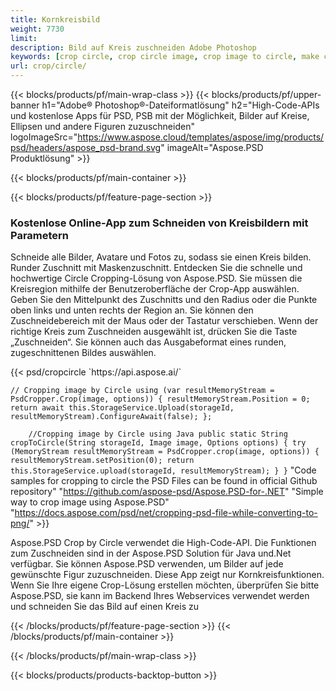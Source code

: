 ```yaml
---
title: Kornkreisbild
weight: 7730
limit: 
description: Bild auf Kreis zuschneiden Adobe Photoshop
keywords: [crop circle, crop circle image, crop image to circle, make circle photo]
url: crop/circle/
---
```

{{< blocks/products/pf/main-wrap-class >}}
{{< blocks/products/pf/upper-banner h1="Adobe® Photoshop®-Dateiformatlösung" h2="High-Code-APIs und kostenlose Apps für PSD, PSB mit der Möglichkeit, Bilder auf Kreise, Ellipsen und andere Figuren zuzuschneiden" logoImageSrc="https://www.aspose.cloud/templates/aspose/img/products/psd/headers/aspose_psd-brand.svg" imageAlt="Aspose.PSD Produktlösung" >}}

{{< blocks/products/pf/main-container >}}

{{< blocks/products/pf/feature-page-section >}}
<h3 class="headingpdleft">Kostenlose Online-App zum Schneiden von Kreisbildern mit Parametern</h3>
<p>Schneide alle Bilder, Avatare und Fotos zu, sodass sie einen Kreis bilden. Runder Zuschnitt mit Maskenzuschnitt. Entdecken Sie die schnelle und hochwertige Circle Cropping-Lösung von Aspose.PSD. Sie müssen die Kreisregion mithilfe der Benutzeroberfläche der Crop-App auswählen. Geben Sie den Mittelpunkt des Zuschnitts und den Radius oder die Punkte oben links und unten rechts der Region an. Sie können den Zuschneidebereich mit der Maus oder der Tastatur verschieben. Wenn der richtige Kreis zum Zuschneiden ausgewählt ist, drücken Sie die Taste „Zuschneiden“. Sie können auch das Ausgabeformat eines runden, zugeschnittenen Bildes auswählen.</p>
{{< psd/cropcircle `https://api.aspose.ai/` 

`// Cropping image by Circle
using (var resultMemoryStream = PsdCropper.Crop(image, options))
{
	resultMemoryStream.Position = 0;
	return await this.StorageService.Upload(storageId, resultMemoryStream).ConfigureAwait(false);
};` 
     
`    //Cropping image by Circle using Java
	public static String cropToCircle(String storageId, Image image, Options options) {
        try (MemoryStream resultMemoryStream = PsdCropper.crop(image, options)) {
            resultMemoryStream.setPosition(0);
            return this.StorageService.upload(storageId, resultMemoryStream);
        }
    }` 
"Code samples for cropping to circle the PSD Files can be found in official Github repository"  "https://github.com/aspose-psd/Aspose.PSD-for-.NET" 
"Simple way to crop image using Aspose.PSD" "https://docs.aspose.com/psd/net/cropping-psd-file-while-converting-to-png/" >}}
<p>Aspose.PSD Crop by Circle verwendet die High-Code-API. Die Funktionen zum Zuschneiden sind in der Aspose.PSD Solution für Java und.Net verfügbar. Sie können Aspose.PSD verwenden, um Bilder auf jede gewünschte Figur zuzuschneiden. Diese App zeigt nur Kornkreisfunktionen. Wenn Sie Ihre eigene Crop-Lösung erstellen möchten, überprüfen Sie bitte Aspose.PSD, sie kann im Backend Ihres Webservices verwendet werden und schneiden Sie das Bild auf einen Kreis zu</p>
<!--<ul>
<li><a href="psb">PSB Circle Crop</a></li>
<li><a href="ellipse">Ellipse crop App</a></li>
</ul>-->
{{< /blocks/products/pf/feature-page-section >}}
{{< /blocks/products/pf/main-container >}}


{{< /blocks/products/pf/main-wrap-class >}}

{{< blocks/products/products-backtop-button >}}

